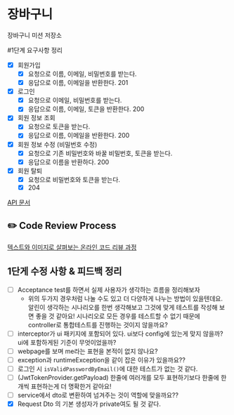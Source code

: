 # 장바구니
장바구니 미션 저장소

#1단계 요구사항 정리

- [x] 회원가입
  - [x] 요청으로 이름, 이메일, 비밀번호를 받는다.
  - [x] 응답으로 이름, 이메일을 반환한다. 201
- [x] 로그인
  - [x] 요청으로 이메일, 비밀번호를 받는다.
  - [x] 응답으로 이름, 이메일, 토큰을 반환한다. 200
- [x] 회원 정보 조회
  - [x] 요청으로 토큰을 받는다.
  - [x] 응답으로 이름, 이메일을 반환한다. 200
- [x] 회원 정보 수정 (비밀번호 수정)
  - [x] 요청으로 기존 비밀번호와 바꿀 비밀번호, 토큰을 받는다.
  - [x] 응답으로 이름을 반환하다. 200
- [x] 회원 탈퇴
  - [x] 요청으로 비밀번호와 토큰을 받는다.
  - [x] 204

[API 문서](https://www.notion.so/brorae/1-API-c10e17f6fdc940bbb2379ec7e07b1cb4)
## ✏️ Code Review Process
[텍스트와 이미지로 살펴보는 온라인 코드 리뷰 과정](https://github.com/next-step/nextstep-docs/tree/master/codereview)

## 1단게 수정 사항 & 피드백 정리

- [ ] Acceptance test를 하면서 실제 사용자가 생각하는 흐름을 정리해보자
  - 위의 두가지 경우처럼 나눌 수도 있고 더 다양하게 나누는 방법이 있을텐데요.
    알린이 생각하는 시나리오를 한번 생각해보고 그것에 맞게 테스트를 작성해 보면 좋을 것 같아요!
    시나리오로 모든 경우를 테스트할 수 없기 때문에 controller로 통합테스트를 진행하는 것이지 않을까요?
- [ ] interceptor가 ui 패키지에 포함되어 있다. ui보다 config에 있는게 맞지 않을까? ui에 포함하게된 기준이 무엇이었을까?
- [ ] webpage를 보며 me라는 표현을 본적이 없지 않나요?
- [ ] exception과 runtimeException을 같이 잡은 이유가 있을까요??
- [ ] 로그인 시 `isValidPasswordByEmail()`에 대한 테스트가 없는 것 같다.
- [ ] (JwtTokenProvider.getPayload) 한줄에 여러개를 모두 표현하기보다 한줄에 한개씩 표현하는게 더 명확한거 같아요!
- [ ] service에서 dto로 변환하여 넘겨주는 것이 역할에 맞을까요??
- [x] Request Dto 의 기본 생성자가 private여도 될 것 같다.
